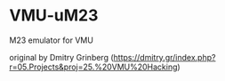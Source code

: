 # VMU-uM23
M23 emulator for VMU

original by Dmitry Grinberg (https://dmitry.gr/index.php?r=05.Projects&proj=25.%20VMU%20Hacking)
